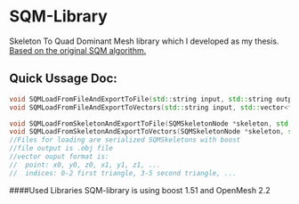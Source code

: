SQM-Library
===========
Skeleton To Quad Dominant Mesh library which I developed as my thesis.
[Based on the original SQM algorithm.](http://wwwx.dtu.dk/English/Service/Phonebook.aspx?lg=showcommon&id=d52e0438-722a-4f62-ba1e-1c1e7fe6b18d)
## Quick Ussage Doc:
```cpp
void SQMLoadFromFileAndExportToFile(std::string input, std::string output);
void SQMLoadFromFileAndExportToVectors(std::string input, std::vector<float> &points, std::vector<int> &indices);

void SQMLoadFromSkeletonAndExportToFile(SQMSkeletonNode *skeleton, std::string output);
void SQMLoadFromSkeletonAndExportToVectors(SQMSkeletonNode *skeleton, std::vector<float> &points, std::vector<int> &indices);
//Files for loading are serialized SQMSkeletons with boost
//file output is .obj file
//vector ouput format is:
//  point: x0, y0, z0, x1, y1, z1, ...
//  indices: 0-2 first triangle, 3-5 second triangle, ...
```
####Used Libraries
SQM-library is using boost 1.51 and OpenMesh 2.2